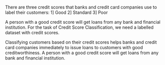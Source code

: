There are three credit scores that banks and credit card companies use to label their customers:
1] Good
2] Standard
3] Poor

A person with a good credit score will get loans from any bank and financial institution. 
For the task of Credit Score Classification, we need a labelled dataset with credit scores.


Classifying customers based on their credit scores helps banks and credit card companies immediately to issue loans to customers with good creditworthiness. 
A person with a good credit score will get loans from any bank and financial institution.
